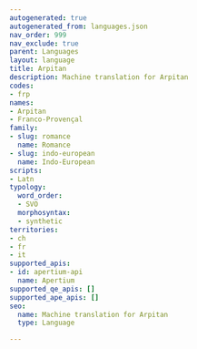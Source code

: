 ```yaml
---
autogenerated: true
autogenerated_from: languages.json
nav_order: 999
nav_exclude: true
parent: Languages
layout: language
title: Arpitan
description: Machine translation for Arpitan
codes:
- frp
names:
- Arpitan
- Franco-Provençal
family:
- slug: romance
  name: Romance
- slug: indo-european
  name: Indo-European
scripts:
- Latn
typology:
  word_order:
  - SVO
  morphosyntax:
  - synthetic
territories:
- ch
- fr
- it
supported_apis:
- id: apertium-api
  name: Apertium
supported_qe_apis: []
supported_ape_apis: []
seo:
  name: Machine translation for Arpitan
  type: Language

---
```


